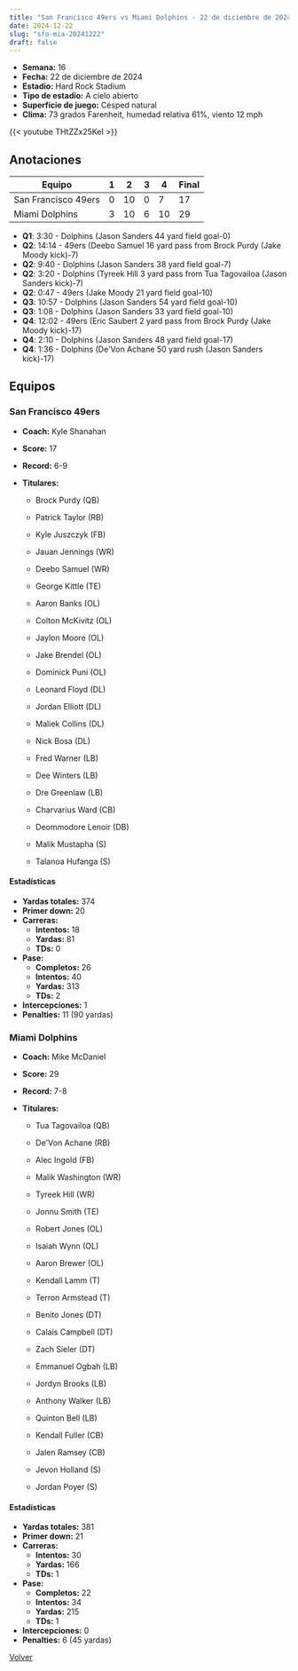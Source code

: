 ```yaml
---
title: "San Francisco 49ers vs Miami Dolphins - 22 de diciembre de 2024"
date: 2024-12-22
slug: "sfo-mia-20241222"
draft: false
---
```


- **Semana:** 16
- **Fecha:** 22 de diciembre de 2024
- **Estadio:** Hard Rock Stadium
- **Tipo de estadio:** A cielo abierto
- **Superficie de juego:** Césped natural
- **Clima:** 73 grados Farenheit, humedad relativa 61%, viento 12 mph


{{< youtube THtZZx25KeI >}}


## Anotaciones
| Equipo | 1 | 2 | 3 | 4 | Final |
|--------|---|---|---|---|-------|
| San Francisco 49ers  | 0 | 10 | 0 | 7  | 17 |
| Miami Dolphins  | 3 | 10 | 6 | 10  | 29 |
- **Q1**: 3:30 - Dolphins (Jason Sanders 44 yard field goal-0)
- **Q2**: 14:14 - 49ers (Deebo Samuel 16 yard pass from Brock Purdy (Jake Moody kick)-7)
- **Q2**: 9:40 - Dolphins (Jason Sanders 38 yard field goal-7)
- **Q2**: 3:20 - Dolphins (Tyreek Hill 3 yard pass from Tua Tagovailoa (Jason Sanders kick)-7)
- **Q2**: 0:47 - 49ers (Jake Moody 21 yard field goal-10)
- **Q3**: 10:57 - Dolphins (Jason Sanders 54 yard field goal-10)
- **Q3**: 1:08 - Dolphins (Jason Sanders 33 yard field goal-10)
- **Q4**: 12:02 - 49ers (Eric Saubert 2 yard pass from Brock Purdy (Jake Moody kick)-17)
- **Q4**: 2:10 - Dolphins (Jason Sanders 48 yard field goal-17)
- **Q4**: 1:36 - Dolphins (De'Von Achane 50 yard rush (Jason Sanders kick)-17)


## Equipos


### San Francisco 49ers
* **Coach:** Kyle Shanahan
* **Score:** 17
* **Record:** 6-9
* **Titulares:** 

  * Brock Purdy (QB) 

  * Patrick Taylor (RB) 

  * Kyle Juszczyk (FB) 

  * Jauan Jennings (WR) 

  * Deebo Samuel (WR) 

  * George Kittle (TE) 

  * Aaron Banks (OL) 

  * Colton McKivitz (OL) 

  * Jaylon Moore (OL) 

  * Jake Brendel (OL) 

  * Dominick Puni (OL) 

  * Leonard Floyd (DL) 

  * Jordan Elliott (DL) 

  * Maliek Collins (DL) 

  * Nick Bosa (DL) 

  * Fred Warner (LB) 

  * Dee Winters (LB) 

  * Dre Greenlaw (LB) 

  * Charvarius Ward (CB) 

  * Deommodore Lenoir (DB) 

  * Malik Mustapha (S) 

  * Talanoa Hufanga (S) 

#### Estadísticas
* **Yardas totales:** 374
* **Primer down:** 20
* **Carreras:**
  * **Intentos:** 18
  * **Yardas:** 81
  * **TDs:** 0
* **Pase:**
  * **Completos:** 26
  * **Intentos:** 40
  * **Yardas:** 313
  * **TDs:** 2
* **Intercepciones:** 1
* **Penalties:** 11 (90 yardas)

### Miami Dolphins
* **Coach:** Mike McDaniel
* **Score:** 29
* **Record:** 7-8
* **Titulares:** 

  * Tua Tagovailoa (QB) 

  * De'Von Achane (RB) 

  * Alec Ingold (FB) 

  * Malik Washington (WR) 

  * Tyreek Hill (WR) 

  * Jonnu Smith (TE) 

  * Robert Jones (OL) 

  * Isaiah Wynn (OL) 

  * Aaron Brewer (OL) 

  * Kendall Lamm (T) 

  * Terron Armstead (T) 

  * Benito Jones (DT) 

  * Calais Campbell (DT) 

  * Zach Sieler (DT) 

  * Emmanuel Ogbah (LB) 

  * Jordyn Brooks (LB) 

  * Anthony Walker (LB) 

  * Quinton Bell (LB) 

  * Kendall Fuller (CB) 

  * Jalen Ramsey (CB) 

  * Jevon Holland (S) 

  * Jordan Poyer (S) 

#### Estadísticas
* **Yardas totales:** 381
* **Primer down:** 21
* **Carreras:**
  * **Intentos:** 30
  * **Yardas:** 166
  * **TDs:** 1
* **Pase:**
  * **Completos:** 22
  * **Intentos:** 34
  * **Yardas:** 215
  * **TDs:** 1
* **Intercepciones:** 0
* **Penalties:** 6 (45 yardas)


[Volver](/historia/2024)
